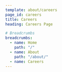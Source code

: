 ```yaml
---
template: about/careers
page_id: careers
title: Careers
heading: Careers Page

# Breadcrumbs
breadcrumbs:
  - name: Home
    path: "/"
  - name: About
    path: "/about/"
  - name: Careers
---
```

